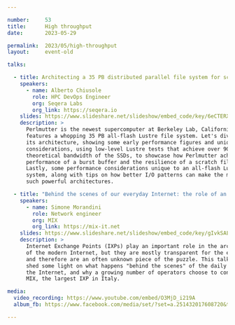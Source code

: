 ```yaml
---

number:     53
title:      High throughput
date:       2023-05-29

permalink:  2023/05/high-throughput
layout:     event-old

talks:

  - title: Architecting a 35 PB distributed parallel file system for science
    speakers:
      - name: Alberto Chiusole
        role: HPC DevOps Engineer
        org: Seqera Labs
        org_link: https://seqera.io
    slides: https://www.slideshare.net/slideshow/embed_code/key/6eCTERXumMgchB
    description: >
      Perlmutter is the newest supercomputer at Berkeley Lab, California, and
      features a whopping 35 PB all-flash Lustre file system. Let's dive into
      its architecture, showing some early performance figures and unique performance
      considerations, using low-level Lustre tests that achieve over 90% of the
      theoretical bandwidth of the SSDs, to showcase how Perlmutter achieves the
      performance of a burst buffer and the resilience of a scratch file system.
      Lastly, some performance considerations unique to an all-flash Lustre file
      system, along with tips on how better I/O patterns can make the most of
      such powerful architectures.

  - title: "Behind the scenes of our everyday Internet: the role of an IXP like MIX"
    speakers:
      - name: Simone Morandini
        role: Network engineer
        org: MIX
        org_link: https://mix-it.net
    slides: https://www.slideshare.net/slideshow/embed_code/key/gIvkSAL90KPerw
    description: >
      Internet Exchange Points (IXPs) play an important role in the architecture
      of the modern Internet, but they are mostly transparent for the end users
      and therefore are an often unknown piece of the puzzle. This talk wants to
      shed some light on what happens "behind the scenes" of the daily usage of
      the Internet, and why a growing number of operators choose to connect to
      MIX, the largest IXP in Italy.

media:
  video_recording: https://www.youtube.com/embed/O3MjD_i219A
  album_fb: https://www.facebook.com/media/set/?set=a.251432017608720&type=3

---
```

